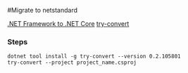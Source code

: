 #Migrate to netstandard

[.NET Framework to .NET Core](https://docs.microsoft.com/en-us/dotnet/core/porting)
[try-convert](https://github.com/dotnet/try-convert)

### Steps
```CMD
dotnet tool install -g try-convert --version 0.2.105801
try-convert --project project_name.csproj
```
